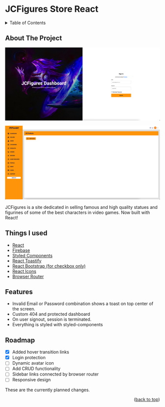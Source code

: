 # JCFigures Store React

<details>
    <summary>Table of Contents</summary>
    <ol>
        <li>
            <a href="#about-the-project">About The Project</a>
            <ul>
                <li><a href="#things-i-used">Things I used</a></li>
            </ul>
        </li>
        <li><a href="#features">Features</a></li>
        <li><a href="#roadmap">Roadmap</a></li>
    </ol>

</details>

<!-- All information here -->

## About The Project

[![JCFigures Login Page][login-page-sc]](https://jcfigures-react.netlify.app/)

![JCFigures Dashboard Page](user-images/dashboard-page-sc.png)

JCFigures is a site dedicated in selling famous and high quality statues and figurines of some of the best characters in video games. Now built with React!

<!-- <p align="right">(<a href="#top">back to top</a>)</p> -->

## Things I used

-   [React](https://reactjs.org/)
-   [Firebase](https://firebase.google.com/)
-   [Styled Components](https://styled-components.com/)
-   [React Toastify](https://fkhadra.github.io/react-toastify/introduction)
-   [React Bootstrap (for checkbox only)](https://react-bootstrap.github.io/)
-   [React Icons](https://react-icons.github.io/react-icons/)
-   [Browser Router](https://v5.reactrouter.com/web/api/BrowserRouter)

<!-- <p align="right">(<a href="#top">back to top</a>)</p> -->

## Features

-   Invalid Email or Password combination shows a toast on top center of the screen.
-   Custom 404 and protected dashboard
-   On user signout, session is terminated.
-   Everything is styled with styled-components

<!-- <p align="right">(<a href="#top">back to top</a>)</p> -->

<!-- roadmap -->

## Roadmap

-   [x] Added hover transition links
-   [x] Login protection
-   [ ] Dynamic avatar icon
-   [ ] Add CRUD functionality
-   [ ] Sidebar links connected by browser router
-   [ ] Responsive design

These are the currently planned changes.

<p align="right">(<a href="#top">back to top</a>)</p>

<!-- markdown images -->

[login-page-sc]: user-images/login-page-sc.png
